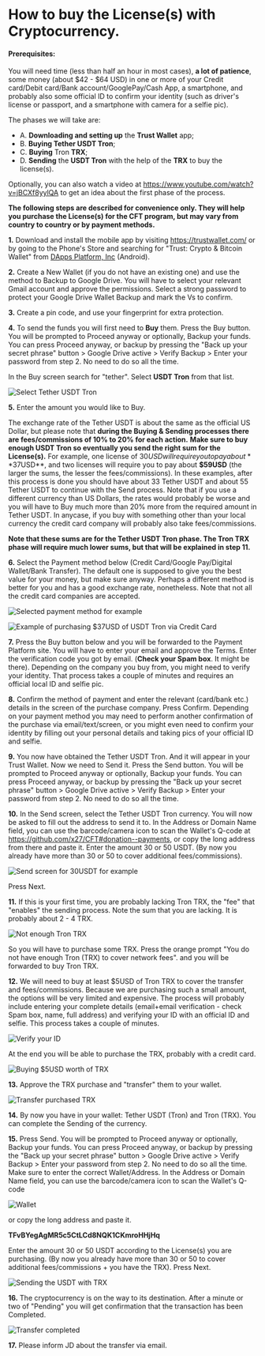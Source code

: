 # How to buy the License(s) with Cryptocurrency.

#### Prerequisites:

You will need time (less than half an hour in most cases), **a lot of patience**, some money (about $42 - $64 USD) in one or more of your Credit card/Debit card/Bank account/GooglePay/Cash App, a smartphone, and probably also some official ID to confirm your identity (such as driver's license or passport, and a smartphone with camera for a selfie pic).

The phases we will take are:
* A. **Downloading and setting up** the **Trust Wallet** app; 
* B. **Buying Tether USDT Tron**; 
* C. **Buying** Tron **TRX**; 
* D. **Sending** the **USDT Tron** with the help of the **TRX** to buy the license(s).

Optionally, you can also watch a video at https://www.youtube.com/watch?v=jBCXf8yylQA to get an idea about the first phase of the process.

**The following steps are described for convenience only. They will help you purchase the License(s) for the CFT program, but may vary from country to country or by payment methods.**

**1.** Download and install the mobile app by visiting https://trustwallet.com/ or by going to the Phone's Store and searching for "Trust: Crypto & Bitcoin Wallet" from [DApps Platform, Inc](https://play.google.com/store/apps/developer?id=DApps+Platform,+Inc.) (Android).

**2.** Create a New Wallet (if you do not have an existing one) and use the method to Backup to Google Drive. You will have to select your relevant Gmail account and approve the permissions. Select a strong password to protect your Google Drive Wallet Backup and mark the Vs to confirm.

**3.** Create a pin code, and use your fingerprint for extra protection.

**4.** To send the funds you will first need to **Buy** them. Press the Buy button. You will be prompted to Proceed anyway or optionally, Backup your funds. You can press Proceed anyway, or backup by pressing the "Back up your secret phrase" button  >  Google Drive active >  Verify Backup > Enter your password from step 2. 
No need to do so all the time.

In the Buy screen search for "tether". 
Select **USDT Tron** from that list.

![Select Tether USDT Tron](img/crypto0.jpg)

**5.** Enter the amount you would like to Buy.

The exchange rate of the Tether USDT is about the same as the official US Dollar, but please note that **during the Buying & Sending processes there are fees/commissions of 10% to 20% for each action.**
**Make sure to buy enough USDT Tron so eventually you send the right sum for the License(s).**
For example, one license of $30USD will require you to pay about **$37USD**, and two licenses will require you to pay about **$59USD** (the larger the sums, the lesser the fees/commissions).
In these examples, after this process is done you should have about 33 Tether USDT and about 55 Tether USDT to continue with the Send process.
Note that if you use a different currency than US Dollars, the rates would probably be worse and you will have to Buy much more than 20% more from the required amount in Tether USDT. In anycase, if you buy with something other than your local currency the credit card company will probably also take fees/commissions.

**Note that these sums are for the Tether USDT Tron phase. The Tron TRX phase will require much lower sums, but that will be explained in step 11.**

**6.** Select the Payment method below (Credit Card/Google Pay/Digital Wallet/Bank Transfer). The default one is supposed to give you the best value for your money, but make sure anyway. Perhaps a different method is better for you and has a good exchange rate, nonetheless.
Note that not all the credit card companies are accepted.

![Selected payment method for example](img/crypto1.jpg)

![Example of purchasing $37USD of USDT Tron via Credit Card](img/crypto2.jpg)

**7.** Press the Buy button below and you will be forwarded to the Payment Platform site. You will have to enter your email and approve the Terms.
Enter the verification code you got by email. (**Check your Spam box**. It might be there).
Depending on the company you buy from, you might need to verify your identity. That process takes a couple of minutes and requires an official local ID and selfie pic.

**8.** Confirm the method of payment and enter the relevant (card/bank etc.) details in the screen of the purchase company.
Press Confirm.
Depending on your payment method you may need to perform another confirmation of the purchase via email/text/screen, or you might even need to confirm your identity by filling out your personal details and taking pics of your official ID and selfie.

**9.** You now have obtained the Tether USDT Tron. And it will appear in your Trust Wallet.
Now we need to Send it.
Press the Send button.
You will be prompted to Proceed anyway or optionally, Backup your funds. You can press Proceed anyway, or backup by pressing the "Back up your secret phrase" button  >  Google Drive active >  Verify Backup > Enter your password from step 2. No need to do so all the time.

**10.** In the Send screen, select the Tether USDT Tron currency. You will now be asked to fill out the address to send it to.
In the Address or Domain Name field, you can use the barcode/camera icon to scan the Wallet's Q-code at https://github.com/x27/CFT#donation--payments, or copy the long address from there and paste it.
Enter the amount 30 or 50 USDT. (By now you already have more than 30 or 50 to cover additional fees/commissions).

![Send screen for 30USDT for example](img/crypto3.jpg)

Press Next.

**11.** If this is your first time, you are probably lacking Tron TRX, the "fee" that "enables" the sending process.
Note the sum that you are lacking. It is probably about 2 - 4 TRX.

![Not enough Tron TRX](img/crypto7.jpg)

So you will have to purchase some TRX.
Press the orange prompt "You do not have enough Tron (TRX) to cover network fees". and you will be forwarded to buy Tron TRX.

**12.** We will need to buy at least $5USD of Tron TRX to cover the transfer and fees/commissions.
Because we are purchasing such a small amount, the options will be very limited and expensive.
The process will probably include entering your complete details (email+email verification - check Spam box, name, full address) and verifying your ID with an official ID and selfie. This process takes a couple of minutes.

![Verify your ID](img/crypto8.jpg)

At the end you will be able to purchase the TRX, probably with a credit card.

![Buying $5USD worth of TRX](img/crypto4.jpg)

**13.** Approve the TRX purchase and "transfer" them to your wallet.

![Transfer purchased TRX](img/crypto5.jpg)

**14.** By now you have in your wallet: Tether USDT (Tron) and Tron (TRX). You can complete the Sending of the currency.

**15.** Press Send.
You will be prompted to Proceed anyway or optionally, Backup your funds. You can press Proceed anyway, or backup by pressing the "Back up your secret phrase" button  >  Google Drive active >  Verify Backup > Enter your password from step 2. No need to do so all the time.
Make sure to enter the correct Wallet/Address.
In the Address or Domain Name field, you can use the barcode/camera icon to scan the Wallet's Q-code 

![Wallet](img/wallet,png)

or copy the long address and paste it.

**TFvBYegAgMR5c5CtLCd8NQK1CKmroHHjHq**

Enter the amount 30 or 50 USDT according to the License(s) you are purchasing. (By now you already have more than 30 or 50 to cover additional fees/commissions + you have the TRX).
Press Next.

![Sending the USDT with TRX](img/crypto6.jpg)

**16.** The cryptocurrency is on the way to its destination. After a minute or two of "Pending" you will get confirmation that the transaction has been Completed.

![Transfer completed](img/crypto9.jpg)

**17.** Please inform JD about the transfer via email.
